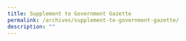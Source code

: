 ```yaml
---
title: Supplement to Government Gazette
permalink: /archives/supplement-to-government-gazette/
description: ""
---
```

